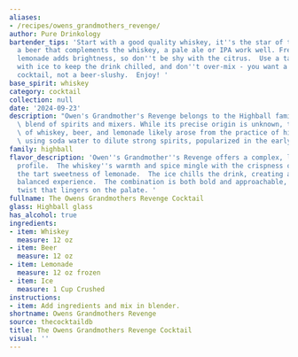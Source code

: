 ```yaml
---
aliases:
- /recipes/owens_grandmothers_revenge/
author: Pure Drinkology
bartender_tips: 'Start with a good quality whiskey, it''s the star of the show. Use
  a beer that complements the whiskey, a pale ale or IPA work well. Freshly squeezed
  lemonade adds brightness, so don''t be shy with the citrus.  Use a tall glass filled
  with ice to keep the drink chilled, and don''t over-mix - you want a layered, balanced
  cocktail, not a beer-slushy.  Enjoy! '
base_spirit: whiskey
category: cocktail
collection: null
date: '2024-09-23'
description: "Owen's Grandmother's Revenge belongs to the Highball family, a refreshing\
  \ blend of spirits and mixers. While its precise origin is unknown, the combination\
  \ of whiskey, beer, and lemonade likely arose from the practice of highballing \u2013\
  \ using soda water to dilute strong spirits, popularized in the early 20th century. "
family: highball
flavor_description: 'Owen''s Grandmother''s Revenge offers a complex, layered flavor
  profile.  The whiskey''s warmth and spice mingle with the crispness of beer and
  the tart sweetness of lemonade.  The ice chills the drink, creating a refreshing,
  balanced experience.  The combination is both bold and approachable, with a surprising
  twist that lingers on the palate. '
fullname: The Owens Grandmothers Revenge Cocktail
glass: Highball glass
has_alcohol: true
ingredients:
- item: Whiskey
  measure: 12 oz
- item: Beer
  measure: 12 oz
- item: Lemonade
  measure: 12 oz frozen
- item: Ice
  measure: 1 Cup Crushed
instructions:
- item: Add ingredients and mix in blender.
shortname: Owens Grandmothers Revenge
source: thecocktaildb
title: The Owens Grandmothers Revenge Cocktail
visual: ''
---
```



